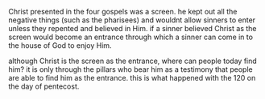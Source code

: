 Christ presented in the four gospels was a screen. he kept out all the negative things
(such as the pharisees) and wouldnt allow sinners to enter unless they repented and
believed in Him. if a sinner believed Christ as the screen would become an entrance
through which a sinner can come in to the house of God to enjoy Him.

although Christ is the screen as the entrance, where can people today find him? it is only through the pillars who bear him as a testimony that people are able to find him as the entrance. this is what happened with the 120 on the day of pentecost.
